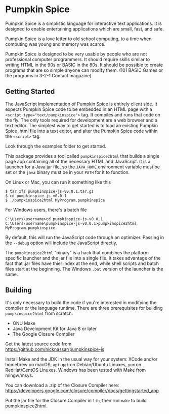 # Pumpkin Spice

Pumpkin Spice is a simplistic language for interactive text
applications. It is designed to enable entertaining applications which
are small, fast, and safe.

Pumpkin Spice is a love letter to old school computing, to a time when
computing was young and memory was scarce.

Pumpkin Spice is designed to be very usable by people who are not
professional computer programmers. It should require skills similar to
writing HTML in the 90s or BASIC in the 80s. It should be possible to
create programs that are so simple anyone can modify them. (101 BASIC
Games or the programs in 3-2-1 Contact magazine)

## Getting Started

The JavaScript implementation of Pumpkin Spice is entirely client
side.  It expects Pumpkin Spice code to be embedded in an HTML page
with a `<script type="text/pumpkinspice">` tag. It compiles and runs
that code on the fly. The only tools required for development are a
web browser and a text editor.  The simplest way to get started is to
load an existing Pumpkin Spice .html file into a text editor, and
alter the Pumpkin Spice code within the `<script>` tag.

Look through the examples folder to get started.

This package provides a tool called `pumpkinspice2html` that builds a
single page app containing all of the necessary HTML and
JavaScript. It is a launcher for a Java jar file, so the `JAVA_HOME`
environment variable must be set or the `java` binary must be in your
`PATH` for it to function.

On Linux or Mac, you can run it something like this

```
$ tar xfz pumpkinspice-js-v0.0.1.tar.gz
$ cd pumpkinspice-js-v0.0.1
$ ./pumpkinspice2html MyProgram.pumpkinspice
```

For Windows users, there's a batch file
```
C:\Users\username>cd pumpkinspice-js-v0.0.1
C:\Users\username\pumpkinspice-js-v0.0.1>pumpkinspice2html MyProgram.pumpkinspice
```

By default, this will run the JavaScript code through an optimizer.
Passing in the `--debug` option will include the JavaScript directly.

The `pumpkinspice2html` "binary" is a hack that combines the platform
specific launcher and the jar file into a single file. It takes
advantage of the fact that .jar files have thier index at the end,
while shell scripts and batch files start at the beginning.  The
Windows `.bat` version of the launcher is the same.

## Building

It's only necessary to build the code if you're interested in
modifying the compiler or the language runtime.  There are three
prerequisites for building `pumpkinspice2html` from scratch:

* GNU Make
* Java Development Kit for Java 8 or later
* The Google Closure Compiler

Get the latest source code from
https://github.com/nicknassar/pumpkinspice-js

Install Make and the JDK in the usual way for your system: XCode
and/or homebrew on macOS, `apt-get` on Debian/Ubuntu Linuxes, `yum` on
RedHat/CentOS Linuxes.  Windows has been tested with Make from
mingw/msys.

You can download a .zip of the Closure Compiler here:
https://developers.google.com/closure/compiler/docs/gettingstarted_app

Put the jar file for the Closure Compiler in `lib`, then run `make` to
build pumpkinspice2html.
